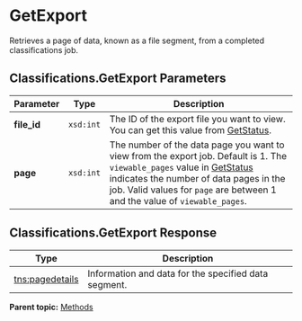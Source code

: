# GetExport

Retrieves a page of data, known as a file segment, from a completed classifications job.

## Classifications.GetExport Parameters

|Parameter|Type|Description|
|---------|----|-----------|
| **file\_id** | `xsd:int` | The ID of the export file you want to view. You can get this value from [GetStatus](r_GetStatus.md#). |
| **page** | `xsd:int` | The number of the data page you want to view from the export job. Default is 1. The `viewable_pages` value in [GetStatus](r_GetStatus.md#) indicates the number of data pages in the job. Valid values for `page` are between 1 and the value of `viewable_pages`. |

## Classifications.GetExport Response

|Type|Description|
|----|-----------|
| [tns:pagedetails](../data_types/r_pagedetails.md#) | Information and data for the specified data segment.|

**Parent topic:** [Methods](../methods/classifications_methods.md)


